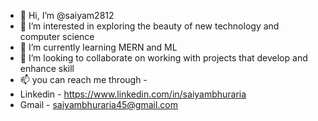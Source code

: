 - 👋 Hi, I’m @saiyam2812
- 👀 I’m interested in exploring the beauty of new technology and computer science
- 🌱 I’m currently learning MERN and ML
- 💞️ I’m looking to collaborate on working with projects that develop and enhance skill
- 📫 you can reach me through -
- Linkedin - https://www.linkedin.com/in/saiyambhuraria
- Gmail - saiyambhuraria45@gmail.com

<!---
saiyam2812/saiyam2812 is a ✨ special ✨ repository because its `README.md` (this file) appears on your GitHub profile.
You can click the Preview link to take a look at your changes.
--->
